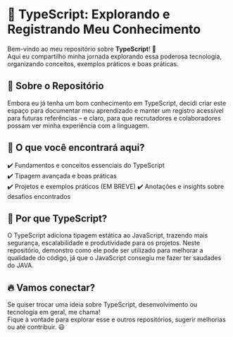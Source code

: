 # 📌 TypeScript: Explorando e Registrando Meu Conhecimento

Bem-vindo ao meu repositório sobre **TypeScript**! 🚀  
Aqui eu compartilho minha jornada explorando essa poderosa tecnologia, organizando conceitos, exemplos práticos e boas práticas.  

## 🧐 Sobre o Repositório

Embora eu já tenha um bom conhecimento em TypeScript, decidi criar este espaço para documentar meu aprendizado e manter um registro acessível para futuras referências – e claro, para que recrutadores e colaboradores possam ver minha experiência com a linguagem.  

## 📂 O que você encontrará aqui?

✔️ Fundamentos e conceitos essenciais do TypeScript  
✔️ Tipagem avançada e boas práticas  
✔️ Projetos e exemplos práticos  (EM BREVE) 
✔️ Anotações e insights sobre desafios encontrados

## 🚀 Por que TypeScript?

O TypeScript adiciona tipagem estática ao JavaScript, trazendo mais segurança, escalabilidade e produtividade para os projetos. Neste repositório, demonstro como ele pode ser utilizado para melhorar a qualidade do código, já que o JavaScript consegiu me fazer ter saudades do JAVA. 
## 🔥 Vamos conectar?

Se quiser trocar uma ideia sobre TypeScript, desenvolvimento ou tecnologia em geral, me chama!  
Fique à vontade para explorar esse e outros repositórios, sugerir melhorias ou até contribuir. 😃
